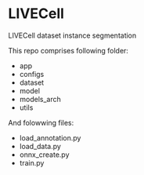 # LIVECell
LIVECell dataset instance segmentation

This repo comprises following folder:
- app
- configs
- dataset
- model
- models_arch
- utils

And folowwing files:
- load_annotation.py 
- load_data.py 
- onnx_create.py
- train.py 
